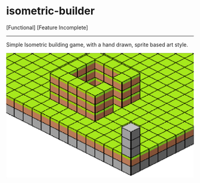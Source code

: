# isometric-builder

[Functional] [Feature Incomplete]

---

Simple Isometric building game, with a hand drawn, sprite based art style.

![image](docs/image.png)
